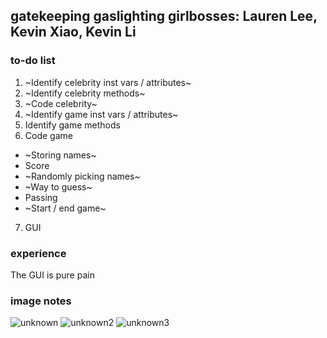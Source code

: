 gatekeeping gaslighting girlbosses: Lauren Lee, Kevin Xiao, Kevin Li
---
### to-do list
1. ~Identify celebrity inst vars / attributes~  
2. ~Identify celebrity methods~  
3. ~Code celebrity~  
4. ~Identify game inst vars / attributes~
5. Identify game methods  
6. Code game  
* ~Storing names~
* Score  
* ~Randomly picking names~ 
* ~Way to guess~  
* Passing  
* ~Start / end game~  

7. GUI

### experience
The GUI is pure pain

### image notes
![unknown](https://user-images.githubusercontent.com/58864927/165413834-cab70e29-5125-40f9-a637-86ea844972f2.png)
![unknown2](https://user-images.githubusercontent.com/58864927/165413839-2b2b3c5b-c86e-4e32-95d4-22be2371ae1a.png)
![unknown3](https://user-images.githubusercontent.com/58864927/165416805-cc070596-3e0e-4697-9a5f-436f7a987a52.png)
